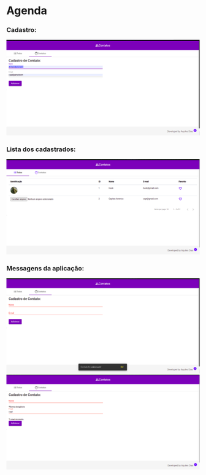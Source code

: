 # Agenda

### Cadastro:
![cadastro](https://github.com/AquilesDias/agenda-angular-spring/blob/master/cadastro.png)

### Lista dos cadastrados:
![lista](https://github.com/AquilesDias/agenda-angular-spring/blob/master/listaContatos.png)

### Messagens da aplicação:
![success](https://github.com/AquilesDias/agenda-angular-spring/blob/master/message.png)
![validaçao](https://github.com/AquilesDias/agenda-angular-spring/blob/master/messageErr.png)
